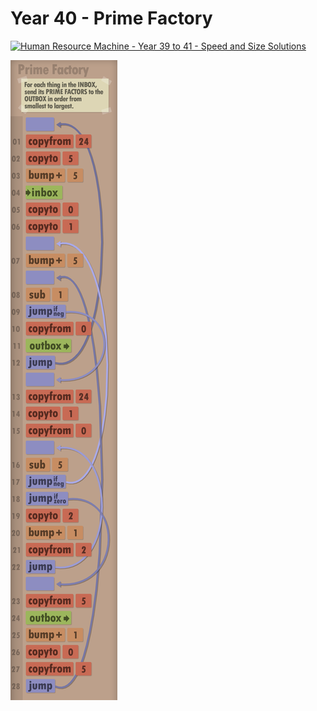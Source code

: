 # Year 40 - Prime Factory

[![Human Resource Machine - Year 39 to 41 - Speed and Size Solutions](https://img.youtube.com/vi/3Ig9WaJUDRE/0.jpg)](https://www.youtube.com/watch?v=3Ig9WaJUDRE&t=116s)

![Solution for speed & size](solution.png "Solution")